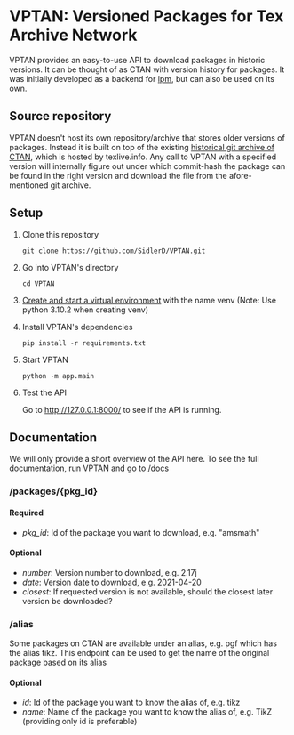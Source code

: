 # VPTAN: Versioned Packages for Tex Archive Network
VPTAN provides an easy-to-use API to download packages in historic versions. It can be thought of as CTAN with version history for packages. It was initially developed as a backend for [lpm](https://github.com/SidlerD/latexPM), but can also be used on its own.

## Source repository
VPTAN doesn't host its own repository/archive that stores older versions of packages. Instead it is built on top of the existing [historical git archive of CTAN](https://git.texlive.info/CTAN/), which is hosted by texlive.info. Any call to VPTAN with a specified version will internally figure out under which commit-hash the package can be found in the right version and download the file from the afore-mentioned git archive.

## Setup

1. Clone this repository

   `git clone https://github.com/SidlerD/VPTAN.git`

2. Go into VPTAN's directory

   `cd VPTAN`

3. [Create and start a virtual environment](https://python.land/virtual-environments/virtualenv) with the name venv (Note: Use python 3.10.2 when creating venv)

4. Install VPTAN's dependencies

   `pip install -r requirements.txt`

5. Start VPTAN

   `python -m app.main`

6. Test the API

   Go to http://127.0.0.1:8000/ to see if the API is running. 

## Documentation
We will only provide a short overview of the API here. To see the full documentation, run VPTAN and go to [/docs](http://127.0.0.1:8000/docs)

### /packages/{pkg_id}
#### Required
- *pkg_id*: Id of the package you want to download, e.g. "amsmath"

#### Optional
- *number*: Version number to download, e.g. 2.17j
- *date*: Version date to download, e.g. 2021-04-20
- *closest*: If requested version is not available, should the closest later version be downloaded?

### /alias

Some packages on CTAN are available under an alias, e.g. pgf which has the alias tikz. This endpoint can be used to get the name of the original package based on its alias

#### Optional
- *id*: Id of the package you want to know the alias of, e.g. tikz
- *name*: Name of the package you want to know the alias of, e.g. TikZ (providing only id is preferable)
